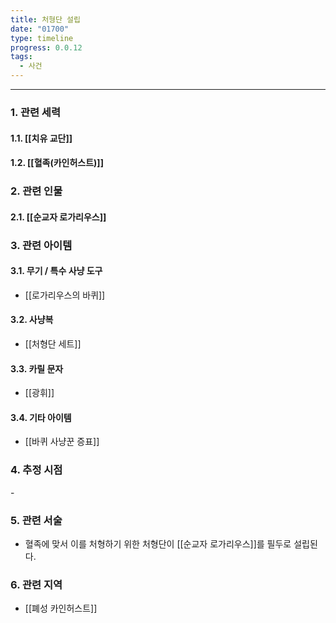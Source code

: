 ```yaml
---
title: 처형단 설립
date: "01700"
type: timeline
progress: 0.0.12
tags:
  - 사건
---
```

---
### 1. 관련 세력 
#### 1.1. [[치유 교단]]
#### 1.2. [[혈족(카인허스트)]]

### 2. 관련 인물
#### 2.1. [[순교자 로가리우스]]

### 3. 관련 아이템
#### 3.1. 무기 / 특수 사냥 도구
- [[로가리우스의 바퀴]]
#### 3.2. 사냥복 
- [[처형단 세트]]
#### 3.3. 카릴 문자
- [[광휘]]
#### 3.4. 기타 아이템
- [[바퀴 사냥꾼 증표]]

### 4. 추정 시점
\-

### 5. 관련 서술
- 혈족에 맞서 이를 처형하기 위한 처형단이 [[순교자 로가리우스]]를 필두로 설립된다.
### 6. 관련 지역
- [[폐성 카인허스트]]
